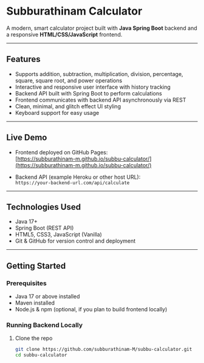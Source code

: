 # Subburathinam Calculator

A modern, smart calculator project built with **Java Spring Boot** backend and a responsive **HTML/CSS/JavaScript** frontend.

---

## Features

- Supports addition, subtraction, multiplication, division, percentage, square, square root, and power operations
- Interactive and responsive user interface with history tracking
- Backend API built with Spring Boot to perform calculations
- Frontend communicates with backend API asynchronously via REST
- Clean, minimal, and glitch effect UI styling
- Keyboard support for easy usage

---

## Live Demo

- Frontend deployed on GitHub Pages:  
  [https://subburathinam-m.github.io/subbu-calculator/](https://subburathinam-m.github.io/subbu-calculator/)

- Backend API (example Heroku or other host URL):  
  `https://your-backend-url.com/api/calculate`

---

## Technologies Used

- Java 17+
- Spring Boot (REST API)
- HTML5, CSS3, JavaScript (Vanilla)
- Git & GitHub for version control and deployment

---

## Getting Started

### Prerequisites

- Java 17 or above installed
- Maven installed
- Node.js & npm (optional, if you plan to build frontend locally)

### Running Backend Locally

1. Clone the repo  
   ```bash
   git clone https://github.com/subburathinam-M/subbu-calculator.git
   cd subbu-calculator
